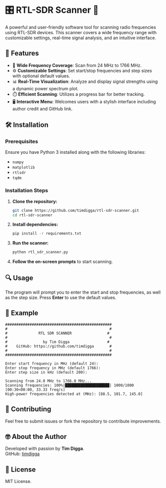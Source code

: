 # 🎛️ RTL-SDR Scanner 📡

A powerful and user-friendly software tool for scanning radio frequencies using RTL-SDR devices. This scanner covers a wide frequency range with customizable settings, real-time signal analysis, and an intuitive interface.

## 🚀 Features
- 📶 **Wide Frequency Coverage**: Scan from 24 MHz to 1766 MHz.
- ⚙️ **Customizable Settings**: Set start/stop frequencies and step sizes with optional default values.
- 📊 **Real-Time Visualization**: Analyze and display signal strengths using a dynamic power spectrum plot.
- ⏱️ **Efficient Scanning**: Utilizes a progress bar for better tracking.
- 🖥️ **Interactive Menu**: Welcomes users with a stylish interface including author credit and GitHub link.

## 🛠️ Installation

### Prerequisites
Ensure you have Python 3 installed along with the following libraries:
- `numpy`
- `matplotlib`
- `rtlsdr`
- `tqdm`

### Installation Steps

1. **Clone the repository:**
   ```bash
   git clone https://github.com/timdigga/rtl-sdr-scanner.git
   cd rtl-sdr-scanner
   ```

2. **Install dependencies:**
   ```bash
   pip install -r requirements.txt
   ```

3. **Run the scanner:**
   ```bash
   python rtl_sdr_scanner.py
   ```

4. **Follow the on-screen prompts** to start scanning.

## 🔍 Usage

The program will prompt you to enter the start and stop frequencies, as well as the step size. Press **Enter** to use the default values.

## 📡 Example

```
################################################
#                                              #
#              RTL SDR SCANNER                #
#                                              #
#                by Tim Digga                 #
#    GitHub: https://github.com/timdigga       #
#                                              #
################################################

Enter start frequency in MHz (default 24):
Enter stop frequency in MHz (default 1766):
Enter step size in kHz (default 200):

Scanning from 24.0 MHz to 1766.0 MHz...
Scanning frequencies: 100%|████████████████████| 1000/1000 [00:30<00:00, 33.33 freq/s]
High-power frequencies detected at (MHz): [88.5, 101.7, 145.0]
```

## 🤝 Contributing

Feel free to submit issues or fork the repository to contribute improvements.

## 🤓 About the Author
Developed with passion by **Tim Digga**.  
GitHub: [timdigga](https://github.com/timdigga)

## 📜 License
MIT License.
